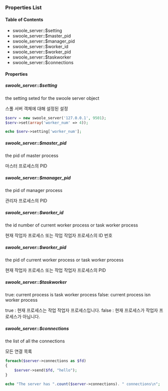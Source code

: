 ### Properties List

#### Table of Contents

- swoole_server::$setting
- swoole_server::$master_pid
- swoole_server::$manager_pid
- swoole_server::$worker_id
- swoole_server::$worker_pid
- swoole_server::$taskworker
- swoole_server::$connections

#### Properties

##### swoole_server::$setting

the setting seted for the swoole server object

스풀 서버 객체에 대해 설정된 설정

```php
$serv = new swoole_server('127.0.0.1', 9501);
$serv->set(array('worker_num' => 4));

echo $serv->setting['worker_num'];
```

##### swoole_server::$master_pid

the pid of master process

마스터 프로세스의 PID

##### swoole_server::$manager_pid

the pid of manager process

관리자 프로세스의 PID

##### swoole_server::$worker_id

the id number of current worker process or task worker process

현재 작업자 프로세스 또는 작업 작업자 프로세스의 ID 번호

##### swoole_server::$worker_pid

the pid of current worker process or task worker process

현재 작업자 프로세스 또는 작업 작업자 프로세스의 PID

##### swoole_server::$taskworker

true: current process is task worker process
false: current process isn worker process

true : 현재 프로세스는 작업 작업자 프로세스입니다.
false : 현재 프로세스가 작업자 프로세스가 아닙니다.


##### swoole_server::$connections

the list of all the connections

모든 연결 목록

```php
foreach($server->connections as $fd)
{
    $server->send($fd, "hello");
}

echo "The server has ".count($server->connections). " connections\n";
```
